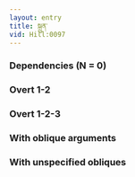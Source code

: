```yaml
---
layout: entry
title: སྐྲུན་
vid: Hill:0097
---
```

### Dependencies (N = 0)


### Overt 1-2


### Overt 1-2-3


### With oblique arguments


### With unspecified obliques
